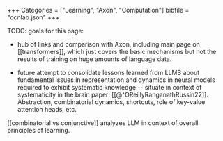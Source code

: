 +++
Categories = ["Learning", "Axon", "Computation"]
bibfile = "ccnlab.json"
+++

TODO: goals for this page: 

* hub of links and comparison with Axon, including main page on [[transformers]], which just covers the basic mechanisms but not the results of training on huge amounts of language data.

* future attempt to consolidate lessons learned from LLMS about fundamental issues in representation and dynamics in neural models required to exhibit systematic knowledge -- situate in context of systematicity in the brain paper: [[@^OReillyRanganathRussin22]].  Abstraction, combinatorial dynamics, shortcuts, role of key-value attention heads, etc.


[[combinatorial vs conjunctive]] analyzes LLM in context of overall principles of learning.
